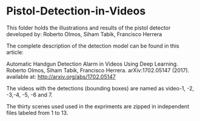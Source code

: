 # Pistol-Detection-in-Videos
This folder holds the illustrations and results of the pistol detector developed by: Roberto Olmos, Siham Tabik, Francisco Herrera


The complete description of the detection model can be found in this article:

Automatic Handgun Detection Alarm in Videos Using Deep Learning. Roberto Olmos, Siham Tabik, Francisco Herrera.	arXiv:1702.05147 (2017). available at: http://arxiv.org/abs/1702.05147


The videos with the detections (bounding boxes) are named as video-1, -2, -3,-4, -5, -6 and 7.  


The thirty scenes used used in the expriments are zipped in independent files labeled from 1 to 13.
